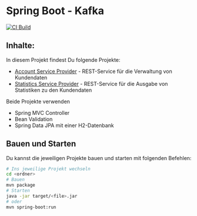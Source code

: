 # Spring Boot - Kafka

[![CI Build](https://github.com/ralf-ueberfuhr-ars/spring-boot-kafka-2024-06-27/actions/workflows/ci.yml/badge.svg)](https://github.com/ralf-ueberfuhr-ars/spring-boot-kafka-2024-06-27/actions/workflows/ci.yml)

## Inhalte:

In diesem Projekt findest Du folgende Projekte:

- [Account Service Provider](account-service-provider) - REST-Service für die Verwaltung von Kundendaten
- [Statistics Service Provider](statistics-service-provider) - REST-Service für die Ausgabe von Statistiken zu den
  Kundendaten

Beide Projekte verwenden
- Spring MVC Controller
- Bean Validation
- Spring Data JPA mit einer H2-Datenbank

## Bauen und Starten

Du kannst die jeweiligen Projekte bauen und starten mit folgenden Befehlen:

```bash
# Ins jeweilige Projekt wechseln
cd <ordner>
# Bauen
mvn package
# Starten
java -jar target/<file>.jar
# oder
mvn spring-boot:run
```
